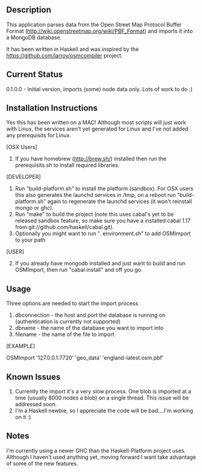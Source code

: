 Description
-----------

This application parses data from the Open Street Map Protocol Buffer Format (http://wiki.openstreetmap.org/wiki/PBF_Format) and imports it into a MongoDB database.

It has been written in Haskell and was inspired by the https://github.com/larroy/osmcompiler project.

Current Status
--------------

0.1.0.0 - Initial version, imports (some) node data only. Lots of work to do :)


Installation Instructions
-------------------------

Yes this has been written on a MAC! Although most scripts will just work with Linux, the services aren't yet generated for Linux and I've not added any prerequisits for Linux.

[OSX Users]

1. If you have homebrew (http://brew.sh/) installed then run the prerequisits.sh to install required libraries.

[DEVELOPER]

1. Run "build-platform.sh" to install the platform (sandbox). For OSX users this also generates the launchd services in /tmp, on a reboot run "build-platform.sh" again to regenerate the launchd services (it won't reinstall mongo or ghc).
2. Run "make" to build the project (note this uses cabal's yet to be released sandbox feature, so make sure you have a installed cabal 1.17 from git://github.com/haskell/cabal.git).
3. Optionally you might want to run ". environment.sh" to add OSMImport to your path

[USER]

2. If you already have mongodb installed and just want to build and run OSMImport, then run "cabal install" and off you go.


Usage
-----

Three options are needed to start the import process

1. dbconnection - the host and port the database is running on (authentication is currently not supported)
2. dbname - the name of the database you want to import into 
3. filename - the name of the file to import


[EXAMPLE]

OSMImport '127.0.0.1:7720' 'geo_data' 'england-latest.osm.pbf'


Known Issues
------------

1. Currently the import it's a very slow process. One blob is imported at a time (usually 8000 nodes a blob) on a single thread. This issue will be addressed soon.
2. I'm a Haskell newbie, so I appreciate the code will be bad....I'm working on it :)


Notes
-----

I'm currently using a newer GHC than the Haskell-Platform project uses. Although I haven't used anything yet, moving forward I want take advantage of some of the new features.

